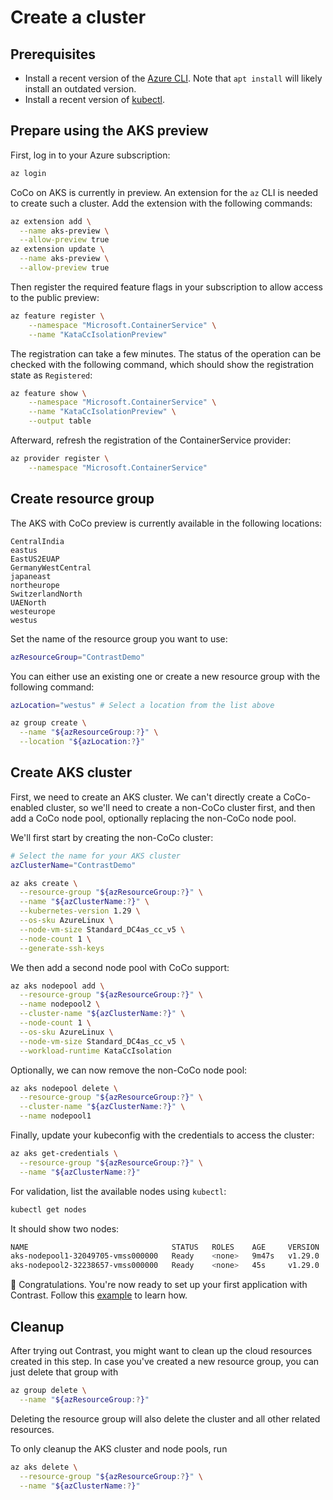 # Create a cluster

## Prerequisites

* Install a recent version of the [Azure CLI](https://docs.microsoft.com/en-us/cli/azure/). Note that `apt install` will likely install an outdated version.
* Install a recent version of [kubectl](https://kubernetes.io/docs/tasks/tools/).

## Prepare using the AKS preview

First, log in to your Azure subscription:

```bash
az login
```

CoCo on AKS is currently in preview. An extension for the `az` CLI is needed to create such a cluster.
Add the extension with the following commands:

```bash
az extension add \
  --name aks-preview \
  --allow-preview true
az extension update \
  --name aks-preview \
  --allow-preview true
```

Then register the required feature flags in your subscription to allow access to the public preview:

```bash
az feature register \
    --namespace "Microsoft.ContainerService" \
    --name "KataCcIsolationPreview"
```

The registration can take a few minutes. The status of the operation can be checked with the following
command, which should show the registration state as `Registered`:

```sh
az feature show \
    --namespace "Microsoft.ContainerService" \
    --name "KataCcIsolationPreview" \
    --output table
```

Afterward, refresh the registration of the ContainerService provider:

```sh
az provider register \
    --namespace "Microsoft.ContainerService"
```

## Create resource group

The AKS with CoCo preview is currently available in the following locations:

```
CentralIndia
eastus
EastUS2EUAP
GermanyWestCentral
japaneast
northeurope
SwitzerlandNorth
UAENorth
westeurope
westus
```

Set the name of the resource group you want to use:

```bash
azResourceGroup="ContrastDemo"
```

You can either use an existing one or create a new resource group with the following command:

```bash
azLocation="westus" # Select a location from the list above

az group create \
  --name "${azResourceGroup:?}" \
  --location "${azLocation:?}"
```

## Create AKS cluster

First, we need to create an AKS cluster. We can't directly create a CoCo-enabled cluster, so we'll need to create a
non-CoCo cluster first, and then add a CoCo node pool, optionally replacing the non-CoCo node pool.

We'll first start by creating the non-CoCo cluster:

```sh
# Select the name for your AKS cluster
azClusterName="ContrastDemo"

az aks create \
  --resource-group "${azResourceGroup:?}" \
  --name "${azClusterName:?}" \
  --kubernetes-version 1.29 \
  --os-sku AzureLinux \
  --node-vm-size Standard_DC4as_cc_v5 \
  --node-count 1 \
  --generate-ssh-keys
```

We then add a second node pool with CoCo support:

```bash
az aks nodepool add \
  --resource-group "${azResourceGroup:?}" \
  --name nodepool2 \
  --cluster-name "${azClusterName:?}" \
  --node-count 1 \
  --os-sku AzureLinux \
  --node-vm-size Standard_DC4as_cc_v5 \
  --workload-runtime KataCcIsolation
```

Optionally, we can now remove the non-CoCo node pool:

```bash
az aks nodepool delete \
  --resource-group "${azResourceGroup:?}" \
  --cluster-name "${azClusterName:?}" \
  --name nodepool1
```

Finally, update your kubeconfig with the credentials to access the cluster:

```bash
az aks get-credentials \
  --resource-group "${azResourceGroup:?}" \
  --name "${azClusterName:?}"
```

For validation, list the available nodes using `kubectl`:

```bash
kubectl get nodes
```

It should show two nodes:

```bash
NAME                                STATUS   ROLES    AGE     VERSION
aks-nodepool1-32049705-vmss000000   Ready    <none>   9m47s   v1.29.0
aks-nodepool2-32238657-vmss000000   Ready    <none>   45s     v1.29.0
```

🥳 Congratulations. You're now ready to set up your first application with Contrast. Follow this [example](../examples/emojivoto.md) to learn how.

## Cleanup

After trying out Contrast, you might want to clean up the cloud resources created in this step.
In case you've created a new resource group, you can just delete that group with

```sh
az group delete \
  --name "${azResourceGroup:?}"
```

Deleting the resource group will also delete the cluster and all other related resources.

To only cleanup the AKS cluster and node pools, run

```sh
az aks delete \
  --resource-group "${azResourceGroup:?}" \
  --name "${azClusterName:?}"
```

